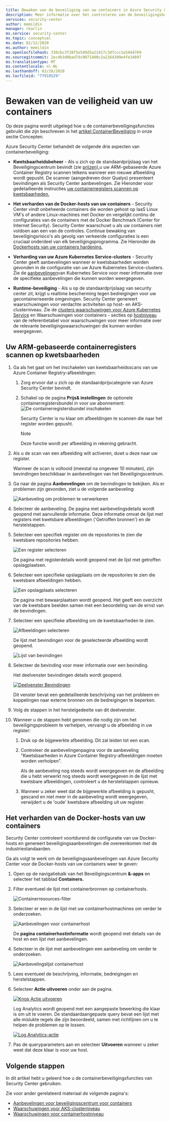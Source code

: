```yaml
---
title: Bewaken van de beveiliging van uw containers in Azure Security Center
description: Meer informatie over het controleren van de beveiligingshouding van uw containers vanuit Azure Security Center
services: security-center
author: memildin
manager: rkarlin
ms.service: security-center
ms.topic: conceptual
ms.date: 02/12/2020
ms.author: memildin
ms.openlocfilehash: 330cbc3f28f5e549d5a21417c3d7ccc1e5444769
ms.sourcegitcommit: 2ec4b3d0bad7dc0071400c2a2264399e4fe34897
ms.translationtype: MT
ms.contentlocale: nl-NL
ms.lasthandoff: 03/28/2020
ms.locfileid: "77919529"
---
```

# <a name="monitoring-the-security-of-your-containers"></a>Bewaken van de veiligheid van uw containers

Op deze pagina wordt uitgelegd hoe u de containerbeveiligingsfuncties gebruikt die zijn beschreven in het [artikel ContainerBeveiliging](container-security.md) in onze sectie Concepten.

Azure Security Center behandelt de volgende drie aspecten van containerbeveiliging:

- **Kwetsbaarheidsbeheer** - Als u zich op de standaardprijslaag van het Beveiligingscentrum bevindt (zie [prijzen),](/azure/security-center/security-center-pricing)u uw ARM-gebaseerde Azure Container Registry scannen telkens wanneer een nieuwe afbeelding wordt gepusht. De scanner (aangedreven door Qualys) presenteert bevindingen als Security Center aanbevelingen.
    Zie Hieronder voor gedetailleerde instructies [uw containerregisters scannen op kwetsbaarheden.](#scanning-your-arm-based-container-registries-for-vulnerabilities)

- **Het verharden van de Docker-hosts van uw containers** - Security Center vindt onbeheerde containers die worden gehost op IaaS Linux VM's of andere Linux-machines met Docker en vergelijkt continu de configuraties van de containers met de Docker Benchmark (Center for Internet Security). Security Center waarschuwt u als uw containers niet voldoen aan een van de controles. Continue bewaking van beveiligingsrisico's als gevolg van verkeerde configuraties is een cruciaal onderdeel van elk beveiligingsprogramma. 
    Zie Hieronder de [Dockerhosts van uw containers hardening.](#hardening-your-containers-docker-hosts)

- **Verharding van uw Azure Kubernetes Service-clusters** - Security Center geeft aanbevelingen wanneer er kwetsbaarheden worden gevonden in de configuratie van uw Azure Kubernetes Service-clusters. Zie de [aanbevelingen](recommendations-reference.md#recs-containers)van Kubernetes Service voor meer informatie over de specifieke aanbevelingen die kunnen worden weergegeven.

- **Runtime-beveiliging** - Als u op de standaardprijslaag van security center zit, krijgt u realtime bescherming tegen bedreigingen voor uw gecontaineriseerde omgevingen. Security Center genereert waarschuwingen voor verdachte activiteiten op host- en AKS-clusterniveau. Zie de [clusters waarschuwingen voor Azure Kubernetes Service](alerts-reference.md#alerts-akscluster) en Waarschuwingen voor containers - secties op [hostniveau](alerts-reference.md#alerts-containerhost) van de referentietabel voor waarschuwingen voor meer informatie over de relevante beveiligingswaarschuwingen die kunnen worden weergegeven.

## <a name="scanning-your-arm-based-container-registries-for-vulnerabilities"></a>Uw ARM-gebaseerde containerregisters scannen op kwetsbaarheden 

1. Ga als het gaat om het inschakelen van kwetsbaarheidsscans van uw Azure Container Registry-afbeeldingen:

    1. Zorg ervoor dat u zich op de standaardprijscategorie van Azure Security Center bevindt.

    1. Schakel op de pagina **Prijs& instellingen** de optionele containerregistersbundel in voor uw abonnement: ![De containerregistersbundel inschakelen](media/monitor-container-security/enabling-container-registries-bundle.png)

        Security Center is nu klaar om afbeeldingen te scannen die naar het register worden gepusht. 

        >[!NOTE]
        >Deze functie wordt per afbeelding in rekening gebracht.


1. Als u de scan van een afbeelding wilt activeren, duwt u deze naar uw register. 

    Wanneer de scan is voltooid (meestal na ongeveer 10 minuten), zijn bevindingen beschikbaar in aanbevelingen van het Beveiligingscentrum.
    

1. Ga naar de pagina **Aanbevelingen** om de bevindingen te bekijken. Als er problemen zijn gevonden, ziet u de volgende aanbeveling:

    ![Aanbeveling om problemen te verwerkeren ](media/monitor-container-security/acr-finding.png)


1. Selecteer de aanbeveling. 
    De pagina met aanbevelingsdetails wordt geopend met aanvullende informatie. Deze informatie omvat de lijst met registers met kwetsbare afbeeldingen ('Getroffen bronnen') en de herstelstappen. 

1. Selecteer een specifiek register om de repositories te zien die kwetsbare repositories hebben.

    ![Een register selecteren](media/monitor-container-security/acr-finding-select-registry.png)

    De pagina met registerdetails wordt geopend met de lijst met getroffen opslagplaatsen.

1. Selecteer een specifieke opslagplaats om de repositories te zien die kwetsbare afbeeldingen hebben.

    ![Een opslagplaats selecteren](media/monitor-container-security/acr-finding-select-repository.png)

    De pagina met bewaarplaatsen wordt geopend. Het geeft een overzicht van de kwetsbare beelden samen met een beoordeling van de ernst van de bevindingen.

1. Selecteer een specifieke afbeelding om de kwetsbaarheden te zien.

    ![Afbeeldingen selecteren](media/monitor-container-security/acr-finding-select-image.png)

    De lijst met bevindingen voor de geselecteerde afbeelding wordt geopend.

    ![Lijst van bevindingen](media/monitor-container-security/acr-findings.png)

1. Selecteer de bevinding voor meer informatie over een bevinding. 

    Het deelvenster bevindingen details wordt geopend.

    [![Deelvenster Bevindingen](media/monitor-container-security/acr-finding-details-pane.png)](media/monitor-container-security/acr-finding-details-pane.png#lightbox)

    Dit venster bevat een gedetailleerde beschrijving van het probleem en koppelingen naar externe bronnen om de bedreigingen te beperken.

1. Volg de stappen in het herstelgedeelte van dit deelvenster.

1. Wanneer u de stappen hebt genomen die nodig zijn om het beveiligingsprobleem te verhelpen, vervangt u de afbeelding in uw register:

    1. Druk op de bijgewerkte afbeelding. Dit zal leiden tot een scan. 
    
    1. Controleer de aanbevelingenpagina voor de aanbeveling "Kwetsbaarheden in Azure Container Registry-afbeeldingen moeten worden verholpen". 
    
        Als de aanbeveling nog steeds wordt weergegeven en de afbeelding die u hebt verwerkt nog steeds wordt weergegeven in de lijst met kwetsbare afbeeldingen, controleert u de herstelstappen opnieuw.

    1. Wanneer u zeker weet dat de bijgewerkte afbeelding is gepusht, gescand en niet meer in de aanbeveling wordt weergegeven, verwijdert u de 'oude' kwetsbare afbeelding uit uw register.


## <a name="hardening-your-containers-docker-hosts"></a>Het verharden van de Docker-hosts van uw containers

Security Center controleert voortdurend de configuratie van uw Docker-hosts en genereert beveiligingsaanbevelingen die overeenkomen met de industriestandaarden.

Ga als volgt te werk om de beveiligingsaanbevelingen van Azure Security Center voor de Docker-hosts van uw containers weer te geven:

1. Open op de navigatiebalk van het Beveiligingscentrum **&-apps** en selecteer het tabblad **Containers.**

1. Filter eventueel de lijst met containerbronnen op containerhosts.

    ![Containerresources-filter](media/monitor-container-security/container-resources-filter.png)

1. Selecteer er een in de lijst met uw containerhostmachines om verder te onderzoeken.

    ![Aanbevelingen voor containerhost](media/monitor-container-security/container-resources-filtered-to-hosts.png)

    De **pagina containerhostinformatie** wordt geopend met details van de host en een lijst met aanbevelingen.

1. Selecteer in de lijst met aanbevelingen een aanbeveling om verder te onderzoeken.

    ![Aanbevelingslijst containerhost](media/monitor-container-security/container-host-rec.png)

1. Lees eventueel de beschrijving, informatie, bedreigingen en herstelstappen. 

1. Selecteer **Actie uitvoeren** onder aan de pagina.

    [![Knop Actie uitvoeren](media/monitor-container-security/host-security-take-action-button.png)](media/monitor-container-security/host-security-take-action.png#lightbox)

    Log Analytics wordt geopend met een aangepaste bewerking die klaar is om uit te voeren. De standaardaangepaste query bevat een lijst met alle mislukte regels die zijn beoordeeld, samen met richtlijnen om u te helpen de problemen op te lossen.

    [![Log Analytics-actie](media/monitor-container-security/log-analytics-for-action-small.png)](media/monitor-container-security/log-analytics-for-action.png#lightbox)

1. Pas de queryparameters aan en selecteer **Uitvoeren** wanneer u zeker weet dat deze klaar is voor uw host. 



## <a name="next-steps"></a>Volgende stappen

In dit artikel hebt u geleerd hoe u de containerbeveiligingsfuncties van Security Center gebruiken. 

Zie voor ander gerelateerd materiaal de volgende pagina's: 

- [Aanbevelingen voor beveiligingscentrum voor containers](recommendations-reference.md#recs-containers)
- [Waarschuwingen voor AKS-clusterniveau](alerts-reference.md#alerts-akscluster)
- [Waarschuwingen voor containerhostniveau](alerts-reference.md#alerts-containerhost)
